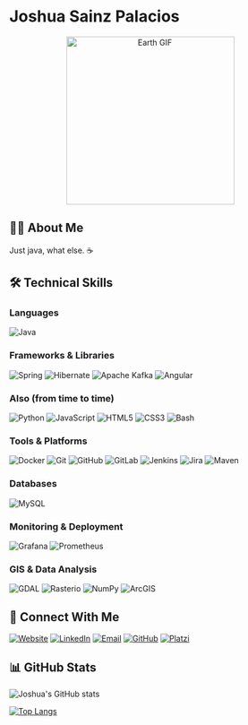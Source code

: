 # Joshua Sainz Palacios

<div align="center">
  <img src="https://media4.giphy.com/media/v1.Y2lkPTc5MGI3NjExaDNsYzhmbnJ1dGVkbzdkOWwyZ21xdmlkazg4OGlybWJ1ejFjb3Z0YyZlcD12MV9pbnRlcm5hbF9naWZfYnlfaWQmY3Q9Zw/13HgwGsXF0aiGY/giphy.gif" width="300px" alt="Earth GIF">
</div>

## 👨‍💻 About Me

Just java, what else. :coffee:


## 🛠️ Technical Skills

### Languages
![Java](https://img.shields.io/badge/Java-ED8B00?style=for-the-badge&logo=openjdk&logoColor=white)

### Frameworks & Libraries
![Spring](https://img.shields.io/badge/Spring-6DB33F?style=for-the-badge&logo=spring&logoColor=white)
![Hibernate](https://img.shields.io/badge/Hibernate-59666C?style=for-the-badge&logo=hibernate&logoColor=white)
![Apache Kafka](https://img.shields.io/badge/Apache_Kafka-231F20?style=for-the-badge&logo=apache-kafka&logoColor=white)
![Angular](https://img.shields.io/badge/-Angular-DD0031?style=for-the-badge&logo=angular&logoColor=white)

### Also (from time to time)
![Python](https://img.shields.io/badge/Python-3776AB?style=for-the-badge&logo=python&logoColor=white)
![JavaScript](https://img.shields.io/badge/JavaScript-F7DF1E?style=for-the-badge&logo=javascript&logoColor=black)
![HTML5](https://img.shields.io/badge/HTML5-E34F26?style=for-the-badge&logo=html5&logoColor=white)
![CSS3](https://img.shields.io/badge/CSS3-1572B6?style=for-the-badge&logo=css3&logoColor=white)
![Bash](https://img.shields.io/badge/Bash-4EAA25?style=for-the-badge&logo=gnu-bash&logoColor=white)

### Tools & Platforms
![Docker](https://img.shields.io/badge/Docker-2496ED?style=for-the-badge&logo=docker&logoColor=white)
![Git](https://img.shields.io/badge/Git-F05032?style=for-the-badge&logo=git&logoColor=white)
![GitHub](https://img.shields.io/badge/GitHub-181717?style=for-the-badge&logo=github&logoColor=white)
![GitLab](https://img.shields.io/badge/GitLab-FCA121?style=for-the-badge&logo=gitlab&logoColor=white)
![Jenkins](https://img.shields.io/badge/Jenkins-D24939?style=for-the-badge&logo=jenkins&logoColor=white)
![Jira](https://img.shields.io/badge/Jira-0052CC?style=for-the-badge&logo=jira&logoColor=white)
![Maven](https://img.shields.io/badge/Maven-C71A36?style=for-the-badge&logo=apache-maven&logoColor=white)

### Databases
![MySQL](https://img.shields.io/badge/MySQL-4479A1?style=for-the-badge&logo=mysql&logoColor=white)

### Monitoring & Deployment
![Grafana](https://img.shields.io/badge/Grafana-F46800?style=for-the-badge&logo=grafana&logoColor=white)
![Prometheus](https://img.shields.io/badge/Prometheus-E6522C?style=for-the-badge&logo=prometheus&logoColor=white)

### GIS & Data Analysis
![GDAL](https://img.shields.io/badge/GDAL-5CAE58?style=for-the-badge&logoColor=white)
![Rasterio](https://img.shields.io/badge/Rasterio-3C9E78?style=for-the-badge&logoColor=white)
![NumPy](https://img.shields.io/badge/NumPy-013243?style=for-the-badge&logo=numpy&logoColor=white)
![ArcGIS](https://img.shields.io/badge/ArcGIS-2C7AC3?style=for-the-badge&logoColor=white)


## 🔗 Connect With Me

[![Website](https://img.shields.io/badge/Website-4285F4?style=for-the-badge&logo=google-chrome&logoColor=white)](http://www.joshuasainzweb.com)
[![LinkedIn](https://img.shields.io/badge/LinkedIn-0077B5?style=for-the-badge&logo=linkedin&logoColor=white)](https://www.linkedin.com/in/joshua-sainz-palacios-791688186/)
[![Email](https://img.shields.io/badge/Email-D14836?style=for-the-badge&logo=gmail&logoColor=white)](mailto:joshuasainz95@gmail.com)
[![GitHub](https://img.shields.io/badge/GitHub-100000?style=for-the-badge&logo=github&logoColor=white)](https://github.com/joshuasp95)
[![Platzi](https://img.shields.io/badge/Platzi-98CA3F?style=for-the-badge&logo=platzi&logoColor=white)](https://platzi.com/p/joshuasainz95/)

## 📊 GitHub Stats

![Joshua's GitHub stats](https://github-readme-stats.vercel.app/api?username=joshuasp95&show_icons=true&theme=radical)

[![Top Langs](https://github-readme-stats.vercel.app/api/top-langs/?username=joshuasp95&layout=compact&theme=radical)](https://github.com/joshuasp95)

